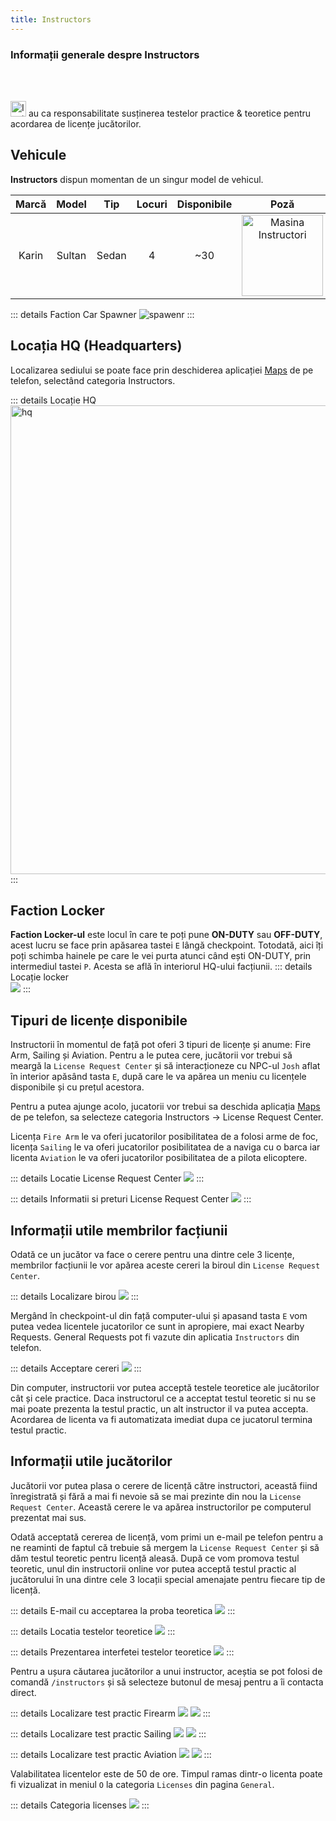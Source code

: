 ```yaml
---
title: Instructors
---
```


### Informații generale despre Instructors
<br>
<br>

<Image src="https://i.imgur.com/fzys3uI.png" alt="Instructors Icon" width="25" label="Instructors" /> au ca responsabilitate susținerea testelor practice & teoretice pentru acordarea de licențe jucătorilor.

## Vehicule

**Instructors** dispun momentan de un singur model de vehicul.

| Marcă | Model | Tip | Locuri | Disponibile | Poză |
| :-----------: | :-----------: | :-----------: | :-----------: | :-----------: | :-----------: |
| Karin | Sultan | Sedan | 4 | ~30 | <Image src = "https://i.imgur.com/0IpQziz.png" alt="Masina Instructori" width="130px"/>

::: details Faction Car Spawner
<Image src= "https://i.imgur.com/nOoGqdr.png" alt="spawenr" />
:::

## Locația HQ (Headquarters)

Localizarea sediului se poate face prin deschiderea aplicației [Maps](../general/phone/applications/maps.md) de pe telefon, selectând categoria Instructors.

::: details Locație HQ  
<Image src = "https://i.imgur.com/PzIZeQN.png" alt="hq" width="750px" />
:::

## Faction Locker

**Faction Locker-ul** este locul în care te poți pune **ON-DUTY** sau **OFF-DUTY**,  acest lucru se face prin apăsarea tastei `E` lângă checkpoint. Totodată, aici îți poți schimba hainele pe care le vei purta atunci când ești ON-DUTY, prin intermediul tastei `P`. Acesta se află în interiorul HQ-ului facțiunii.
::: details Locație locker  
<Image src = "https://i.imgur.com/P2hlvXc.png" />
:::

## Tipuri de licențe disponibile

Instructorii în momentul de față pot oferi 3 tipuri de licențe și anume: Fire Arm, Sailing și Aviation. Pentru a le putea cere, jucătorii vor trebui să meargă la `License Request Center` și să interacționeze cu NPC-ul `Josh` aflat în interior apăsând tasta `E`, după care le va apărea un meniu cu licențele disponibile și cu prețul acestora.

Pentru a putea ajunge acolo, jucatorii vor trebui sa deschida aplicația [Maps](../general/phone/applications/maps.md) de pe telefon, sa selecteze categoria Instructors -> License Request Center.

Licența `Fire Arm` le va oferi jucatorilor posibilitatea de a folosi arme de foc, licența `Sailing` le va oferi jucatorilor posibilitatea de a naviga cu o barca iar licenta `Aviation` le va oferi jucatorilor posibilitatea de a pilota elicoptere.

::: details Locatie License Request Center
<Image src = "https://i.imgur.com/VfpQkhw.png" />
:::

::: details Informatii si preturi License Request Center
<Image src = "https://i.imgur.com/QBqonsV.png" />
:::

## Informații utile membrilor facțiunii

Odată ce un jucător va face o cerere pentru una dintre cele 3 licențe, membrilor facțiunii le vor apărea aceste cereri la biroul din `License Request Center`.

::: details Localizare birou
<Image src = "https://i.imgur.com/1CPBKMB.png" />
:::

Mergând în checkpoint-ul din față computer-ului și apasand tasta `E` vom putea vedea licentele jucatorilor ce sunt in apropiere, mai exact Nearby Requests. General Requests pot fi vazute din aplicatia `Instructors` din telefon.

::: details Acceptare cereri
<Image src = "https://i.imgur.com/Zo2ea5g.png" />
:::

Din computer, instructorii vor putea acceptă testele teoretice ale jucătorilor cât și cele practice. Daca instructorul ce a acceptat testul teoretic si nu se mai poate prezenta la testul practic, un alt instructor il va putea accepta. Acordarea de licenta va fi automatizata imediat dupa ce jucatorul termina testul practic.


## Informații utile jucătorilor

Jucătorii vor putea plasa o cerere de licență către instructori, această fiind înregistrată și fără a mai fi nevoie să se mai prezinte din nou la `License Request Center`. Această cerere le va apărea instructorilor pe computerul prezentat mai sus. 

Odată acceptată cererea de licență, vom primi un e-mail pe telefon pentru a ne reaminti de faptul că trebuie să mergem la `License Request Center` și să dăm testul teoretic pentru licență aleasă. După ce vom promova testul teoretic, unul din instructorii online vor putea acceptă testul practic al jucătorului în una dintre cele 3 locații special amenajate pentru fiecare tip de licență.

::: details E-mail cu acceptarea la proba teoretica
<Image src = "https://i.imgur.com/y5bu6B9.png" />
:::

::: details Locatia testelor teoretice
<Image src = "https://i.imgur.com/hD61CuJ.png" />
:::

::: details Prezentarea interfetei testelor teoretice
<Image src = "https://i.imgur.com/bkSU0XB.png" />
:::

Pentru a ușura căutarea jucătorilor a unui instructor, aceștia se pot folosi de comandă `/instructors` și să selecteze butonul de mesaj pentru a îi contacta direct.

::: details Localizare test practic Firearm
<Image src = "https://i.imgur.com/eIunlyk.png" />
<Image src = "https://i.imgur.com/wc99DVP.png" />
:::

::: details Localizare test practic Sailing
<Image src = "https://i.imgur.com/2yHP6Tb.png" />
<Image src = "https://i.imgur.com/FEcuy9I.png" />
:::

::: details Localizare test practic Aviation
<Image src = "https://i.imgur.com/HYYQztf.png" />
<Image src = "https://i.imgur.com/7zMgVvJ.png" />
:::

Valabilitatea licentelor este de 50 de ore. Timpul ramas dintr-o licenta poate fi vizualizat in meniul `O` la categoria `Licenses` din pagina `General`.

::: details Categoria licenses
<Image src = "https://i.imgur.com/6fXzRKR.png" />
:::
